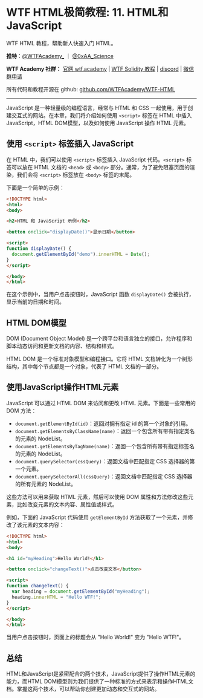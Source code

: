# WTF HTML极简教程: 11. HTML和JavaScript

WTF HTML 教程，帮助新人快速入门 HTML。

**推特**：[@WTFAcademy_](https://twitter.com/WTFAcademy_) ｜ [@0xAA_Science](https://twitter.com/0xAA_Science)

**WTF Academy 社群：** [官网 wtf.academy](https://wtf.academy) | [WTF Solidity 教程](https://github.com/AmazingAng/WTFSolidity) | [discord](https://discord.gg/5akcruXrsk) | [微信群申请](https://docs.google.com/forms/d/e/1FAIpQLSe4KGT8Sh6sJ7hedQRuIYirOoZK_85miz3dw7vA1-YjodgJ-A/viewform?usp=sf_link)

所有代码和教程开源在 github: [github.com/WTFAcademy/WTF-HTML](https://github.com/WTFAcademy/WTF-HTML)

---

JavaScript 是一种轻量级的编程语言，经常与 HTML 和 CSS 一起使用，用于创建交互式的网站。在本章，我们将介绍如何使用 `<script>` 标签在 HTML 中插入 JavaScript，HTML DOM模型，以及如何使用 JavaScript 操作 HTML 元素。

## 使用 `<script>` 标签插入 JavaScript

在 HTML 中，我们可以使用 `<script>` 标签插入 JavaScript 代码。`<script>` 标签可以放在 HTML 文档的 `<head>` 或 `<body>` 部分。通常，为了避免阻塞页面的渲染，我们会将 `<script>` 标签放在 `<body>` 标签的末尾。

下面是一个简单的示例：

```html
<!DOCTYPE html>
<html>
<body>

<h2>HTML 和 JavaScript 示例</h2>

<button onclick="displayDate()">显示日期</button>

<script>
function displayDate() {
  document.getElementById("demo").innerHTML = Date();
}
</script>

</body>
</html>
```

在这个示例中，当用户点击按钮时，JavaScript 函数 `displayDate()` 会被执行，显示当前的日期和时间。

## HTML DOM模型

DOM (Document Object Model) 是一个跨平台和语言独立的接口，允许程序和脚本动态访问和更新文档的内容、结构和样式。

HTML DOM 是一个标准对象模型和编程接口。它将 HTML 文档转化为一个树形结构，其中每个节点都是一个对象，代表了 HTML 文档的一部分。

## 使用JavaScript操作HTML元素

JavaScript 可以通过 HTML DOM 来访问和更改 HTML 元素。下面是一些常用的 DOM 方法：

- `document.getElementById(id)`：返回对拥有指定 id 的第一个对象的引用。
- `document.getElementsByClassName(name)`：返回一个包含所有带有指定类名的元素的 NodeList。
- `document.getElementsByTagName(name)`：返回一个包含所有带有指定标签名的元素的 NodeList。
- `document.querySelector(cssQuery)`：返回文档中匹配指定 CSS 选择器的第一个元素。
- `document.querySelectorAll(cssQuery)`：返回文档中匹配指定 CSS 选择器的所有元素的 NodeList。

这些方法可以用来获取 HTML 元素，然后可以使用 DOM 属性和方法修改这些元素，比如改变元素的文本内容、属性值或样式。

例如，下面的 JavaScript 代码使用 `getElementById` 方法获取了一个元素，并修改了该元素的文本内容：

```html
<!DOCTYPE html>
<html>
<body>

<h1 id="myHeading">Hello World!</h1>

<button onclick="changeText()">点击改变文本</button>

<script>
function changeText() {
  var heading = document.getElementById("myHeading");
  heading.innerHTML = "Hello WTF!";
}
</script>

</body>
</html>
```

当用户点击按钮时，页面上的标题会从 "Hello World!" 变为 "Hello WTF!"。

## 总结

HTML和JavaScript是紧密配合的两个技术，JavaScript提供了操作HTML元素的能力，而HTML DOM模型则为我们提供了一种标准的方式来表示和操作HTML文档。掌握这两个技术，可以帮助你创建更加动态和交互式的网站。